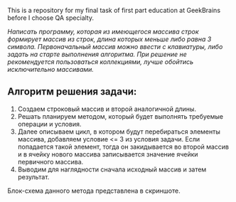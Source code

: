 This is a repository for my final task of first part education at GeekBrains before I choose QA specialty.

*Написать программу, которая из имеющегося массива строк формирует массив из строк, длина которых меньше либо равна 3 символа. Первоначальный массив можно ввести с клавиатуры, либо задать на старте выполнения алгоритма. При решение не рекомендуется пользоваться коллекциями, лучше обойтись исключительно массивами.*

## Алгоритм решения задачи:

1. Создаем строковый массив и второй аналогичной длины.
2. Решать планируем методом, который будет выполнять требуемые операции и условия. 
3. Далее описываем цикл, в котором будут перебираться элементы массива, добавляем условие <= 3 из условия задачи. Если попадается такой элемент, тогда он закидывается во второй массив и в ячейку нового массива записывается значение ячейки первичного массива.
4. Выводим для наглядности сначала исходный массив и затем результат.


Блок-схема данного метода представлена в скриншоте.
